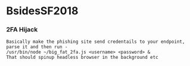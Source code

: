 # BsidesSF2018

### 2FA Hijack

```
Basically make the phishing site send credentails to your endpoint, parse it and then run -
/usr/bin/node ~/big_fat_2fa.js <username> <password> &
That should spinup headless browser in the background etc
```
